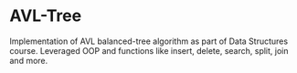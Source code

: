 # AVL-Tree
Implementation of AVL balanced-tree algorithm as part of Data Structures course. Leveraged OOP and functions like insert, delete, search, split, join and more. 
